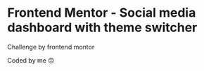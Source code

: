 # Frontend Mentor - Social media dashboard with theme switcher

Challenge by frontend montor

Coded by me 🙃
